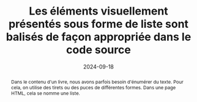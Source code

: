 ---
title: "Les éléments visuellement présentés sous forme de liste sont balisés de façon appropriée dans le code source"
abstract: "Dans le contenu d'un livre, nous avons parfois besoin d'énumérer du texte. Pour cela, on utilise des tirets ou des puces de différentes formes. Dans une page HTML, cela se nomme une liste."
categories: 
    - "structure et code"
agrege: O4228-E073
opquast: '4 228'
indiceebook: '073'
description: "Règle n°73"
before: "072"
weight: "73"
after: "074"
actif: '1'
layout: rules
date: 2024-09-18
tags: 
    - "Lisibilité"
objectif: 
    - "Améliorer la lisibilité du texte"
    - "Structurer le contenu de la liste"
Meo: 
    - "Utiliser les balises HTML `ul` (pour les listes non ordonnées) et `ol` (pour les listes ordonnées) pour encadrer le contenu de chaque liste, et utiliser les balises `li` pour chaque élément de liste. C'est en CSS que l'on choisit la forme de la puce."
    - "Les listes de définitions sont à marquer avec les balises `dl`, `dt` et `dd`"
Controle: 
    - "Vérifier le code source de la page HTML de l'epub&nbsp;: Il faut que les listes soient dans une balise `ul`, `ol` ou `dl` et que chaque élement soit dans une balise `li`, `dt` ou `dd`"
epubcheck: 
ace: 
humancheck: true
ReadiumGoToolkit: 
Source: 
    - "Opquast"
Referentiel: 
    - "[Web Content Accessibility Guidelines (WCAG)](https://www.w3.org/WAI/standards-guidelines/wcag/)"
steps: 
    - "Production numérique"
---